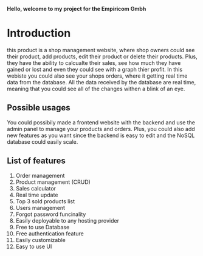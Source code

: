 <b>Hello, welcome to my project for the Empiricom Gmbh</b>
<h1>Introduction</h1>
this product is a shop management website, where shop owners could see their product, add products, edit their product or delete their products. 
Plus, they have the ability to calcualte their sales, see how much they have gained or lost and even they could see with a graph thier profit.
In this webiste you could also see your shops orders, where it getting real time data from the database.
All the data received by the database are real time, meaning that you could see all of the changes withen a blink of an eye.
<h2>Possible usages</h2>
You could possibily made a frontend website with the backend and use the admin panel to manage your products and orders.
Plus, you could also add new features as you want since the backend is easy to edit and the NoSQL database could easily scale.
<h2>List of features</h2>
<ol>
    <li>Order management</li>
    <li>Product management (CRUD)</li>
    <li>Sales calculator</li>
    <li>Real time update</li>
    <li>Top 3 sold products list</li>
    <li>Users management</li>
    <li>Forgot password funcinality</li>
    <li>Easily deployable to any hosting provider</li>
    <li>Free to use Database</li>
    <li>Free authentication feature</li>
    <li>Easily customizable</li>
    <li>Easy to use UI</li>





